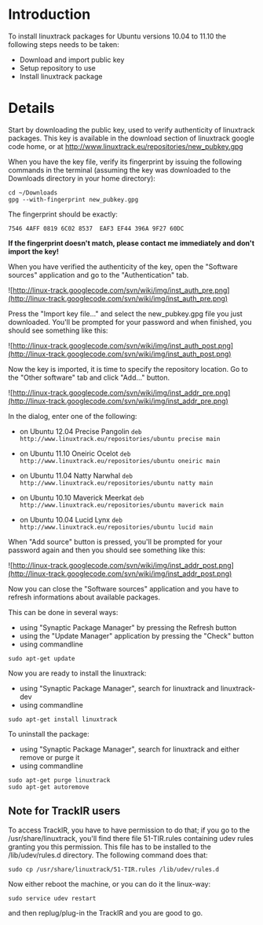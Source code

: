 # Introduction #

To install linuxtrack packages for Ubuntu versions 10.04 to 11.10 the following steps needs to be taken:
  * Download and import public key
  * Setup repository to use
  * Install linuxtrack package

# Details #

Start by downloading the public key, used to verify authenticity of linuxtrack packages.
This key is available in the download section of linuxtrack google code home, or at
http://www.linuxtrack.eu/repositories/new_pubkey.gpg

When you have the key file, verify its fingerprint by issuing the following commands in the terminal (assuming the key was downloaded to the Downloads directory in your home directory):
```
cd ~/Downloads
gpg --with-fingerprint new_pubkey.gpg
```

The fingerprint should be exactly:
```
7546 4AFF 0819 6C02 8537  EAF3 EF44 396A 9F27 60DC
```

**If the fingerprint doesn't match, please contact me immediately and don't import the key!**

When you have verified the authenticity of the key, open the "Software sources" application and go to the "Authentication" tab.

![http://linux-track.googlecode.com/svn/wiki/img/inst_auth_pre.png](http://linux-track.googlecode.com/svn/wiki/img/inst_auth_pre.png)

Press the "Import key file..." and select the new\_pubkey.gpg file you just downloaded. You'll be prompted for your password and when finished, you should see something like this:

![http://linux-track.googlecode.com/svn/wiki/img/inst_auth_post.png](http://linux-track.googlecode.com/svn/wiki/img/inst_auth_post.png)

Now the key is imported, it is time to specify the repository location.
Go to the "Other software" tab and click "Add..." button.

![http://linux-track.googlecode.com/svn/wiki/img/inst_addr_pre.png](http://linux-track.googlecode.com/svn/wiki/img/inst_addr_pre.png)

In the dialog, enter one of the following:

  * on Ubuntu 12.04 Precise Pangolin
`deb http://www.linuxtrack.eu/repositories/ubuntu precise main`

  * on Ubuntu 11.10 Oneiric Ocelot
`deb http://www.linuxtrack.eu/repositories/ubuntu oneiric main`

  * on Ubuntu 11.04 Natty Narwhal
`deb http://www.linuxtrack.eu/repositories/ubuntu natty main`

  * on Ubuntu 10.10 Maverick Meerkat
`deb http://www.linuxtrack.eu/repositories/ubuntu maverick main`

  * on Ubuntu 10.04 Lucid Lynx
`deb http://www.linuxtrack.eu/repositories/ubuntu lucid main`

When "Add source" button is pressed, you'll be prompted for your password again and then you should see something like this:

![http://linux-track.googlecode.com/svn/wiki/img/inst_addr_post.png](http://linux-track.googlecode.com/svn/wiki/img/inst_addr_post.png)

Now you can close the "Software sources" application and you have to refresh informations
about available packages.

This can be done in several ways:
  * using "Synaptic Package Manager" by pressing the Refresh button
  * using the "Update Manager" application by pressing the "Check" button
  * using commandline
```
sudo apt-get update
```

Now you are ready to install the linuxtrack:
  * using "Synaptic Package Manager", search for linuxtrack and linuxtrack-dev
  * using commandline
```
sudo apt-get install linuxtrack
```

To uninstall the package:
  * using "Synaptic Package Manager", search for linuxtrack and either remove or purge it
  * using commandline
```
sudo apt-get purge linuxtrack
sudo apt-get autoremove
```

## Note for TrackIR users ##
To access TrackIR, you have to have permission to do that; if you go to the /usr/share/linuxtrack, you'll find there file 51-TIR.rules containing udev rules granting you this permission. This file has to be installed to the /lib/udev/rules.d directory.
The following command does that:
```
sudo cp /usr/share/linuxtrack/51-TIR.rules /lib/udev/rules.d
```
Now either reboot the machine, or you can do it the linux-way:
```
sudo service udev restart
```
and then replug/plug-in the TrackIR and you are good to go.